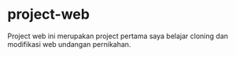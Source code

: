 # project-web
Project web ini merupakan project pertama saya belajar cloning dan modifikasi web undangan pernikahan. 
